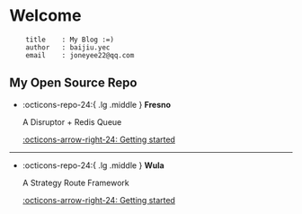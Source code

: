 # Welcome

```
    title    : My Blog :=)
    author   : baijiu.yec
    email    : joneyee22@qq.com
```

## My Open Source Repo

<div class="grid cards" markdown>

-   :octicons-repo-24:{ .lg .middle } __Fresno__

    A Disruptor + Redis Queue

    [:octicons-arrow-right-24: Getting started](https://github.com/twentwo/fresno)

---

-   :octicons-repo-24:{ .lg .middle } __Wula__

    A Strategy Route Framework

    [:octicons-arrow-right-24: Getting started](https://github.com/twentwo/wula)

</div>